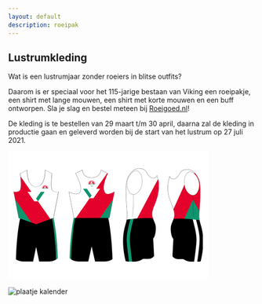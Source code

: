 ```yaml
---
layout: default
description: roeipak
---
```


## Lustrumkleding

Wat is een lustrumjaar zonder roeiers in blitse outfits? 

Daarom is er speciaal voor het 115-jarige bestaan van Viking een roeipakje, een shirt met lange mouwen, een shirt met korte mouwen en een buff ontworpen.  Sla je slag en bestel meteen bij [Roeigoed.nl](https://www.roeigoed.nl/viking/c557)! 

De kleding is te bestellen van 29 maart t/m 30 april, daarna zal de kleding in productie gaan en geleverd worden bij de start van het lustrum op 27 juli 2021. 

![plaatje roeipak](pak-viking-website-lustrum.png)

![plaatje kalender](concept-kalender-2.png)


